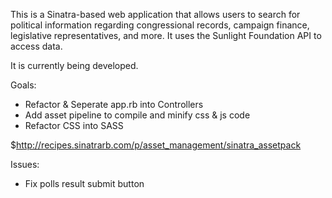 This is a Sinatra-based web application that allows users to search for political information regarding congressional records, campaign finance, legislative representatives, and more.  It uses the Sunlight Foundation API to access data.

It is currently being developed.

Goals:

- Refactor & Seperate app.rb into Controllers 
- Add asset pipeline to compile and minify css & js code 
- Refactor CSS into SASS 


$http://recipes.sinatrarb.com/p/asset_management/sinatra_assetpack

Issues:

- Fix polls result submit button
